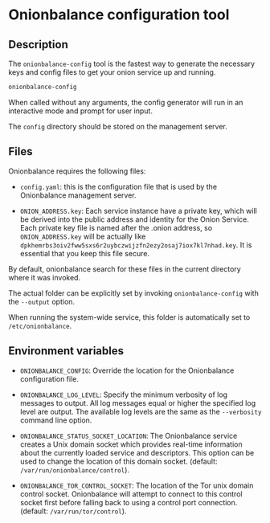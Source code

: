 # Onionbalance configuration tool

## Description

The `onionbalance-config` tool is the fastest way to generate the
necessary keys and config files to get your onion service up and
running.

```bash
onionbalance-config
```

When called without any arguments, the config generator will run in an
interactive mode and prompt for user input.

The `config` directory should be stored on the management server.

## Files

Onionbalance requires the following files:

* `config.yaml`: this is the configuration file that is used by the
  Onionbalance management server.

* `ONION_ADDRESS.key`: Each service instance have a private key, which
   will be derived into the public address and identity for the Onion Service.
   Each private key file is named after the .onion address, so
   `ONION_ADDRESS.key` will be actually like
   `dpkhemrbs3oiv2fww5sxs6r2uybczwijzfn2ezy2osaj7iox7kl7nhad.key`.
   It is essential that you keep this file secure.

By default, onionbalance search for these files in the current directory
where it was invoked.

The actual folder can be explicitly set by invoking `onionbalance-config` with
the `--output` option.

When running the system-wide service, this folder is automatically set
to `/etc/onionbalance`.

## Environment variables

<!-- This behavior was not ported to v3 Onion Services -->
<!--
The loaded configuration file takes precedence over environment variables.
Configuration file options will override environment variable which have the
same name.
-->

* `ONIONBALANCE_CONFIG`: Override the location for the Onionbalance
  configuration file.

* `ONIONBALANCE_LOG_LEVEL`: Specify the minimum verbosity of log messages to
  output. All log messages equal or higher the specified log level are
  output. The available log levels are the same as the `--verbosity` command
  line option.

* `ONIONBALANCE_STATUS_SOCKET_LOCATION`: The Onionbalance service creates a
  Unix domain socket which provides real-time information about the currently
  loaded service and descriptors. This option can be used to change the
  location of this domain socket. (default: `/var/run/onionbalance/control`).

* `ONIONBALANCE_TOR_CONTROL_SOCKET`: The location of the Tor unix domain
  control socket. Onionbalance will attempt to connect to this control socket
  first before falling back to using a control port connection. (default:
  `/var/run/tor/control`).
